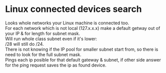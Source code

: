 # Linux connected devices search
Looks whole networks your Linux machine is connected too.<br>
For each network which is not local (127.x.x.x) make a default getway out of your IP & for length for subnet mask.<br>
Will run whole class subnet even if it's lower:<br>
/28 will still do /24.<br>
There is not knowing if the IP pool for smaller subnet start from, so there is need to look for the full subnet mask.<br>
Pings each ip posible for that default gateway & subnet, if other side answer for the ping request saves the ip as found device.
